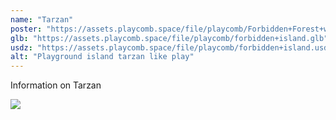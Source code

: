 ```yaml
---
name: "Tarzan"
poster: "https://assets.playcomb.space/file/playcomb/Forbidden+Forest+w_background.png"
glb: "https://assets.playcomb.space/file/playcomb/forbidden+island.glb"
usdz: "https://assets.playcomb.space/file/playcomb/forbidden+island.usdz"
alt: "Playground island tarzan like play"
---
```


Information on Tarzan

![](https://assets.playcomb.space/file/playcomb/forbiddenforest.png)
